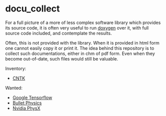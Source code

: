 # docu_collect
For a full picture of a more of less complex software library which provides its source code, it is often very useful to run [doxygen](https://github.com/doxygen/doxygen) over it, with full source code included, and contemplate the results. 

Often, this is not provided with the library. When it is provided in html form one cannot easily copy it or print it. The idea behind this repository is to collect such documentations, either in chm of pdf form. Even when they become out-of-date, such files would still be valuable.

Inventory:

 * [CNTK](CNTK)

Wanted:

 * [Google Tensorflow](https://www.tensorflow.org/versions/r0.11/api_docs/index.html)
 * [Bullet Physics](http://www.continuousphysics.com/Bullet/BulletFull/index.html)
 * [Nvidia PhysX](http://docs.nvidia.com/gameworks/)
